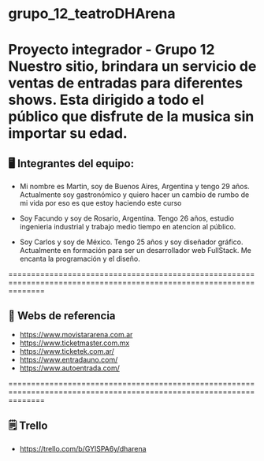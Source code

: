 # grupo_12_teatroDHArena

Proyecto integrador - Grupo 12
Nuestro sitio, brindara un servicio de ventas de entradas para diferentes shows. Esta dirigido a todo el público que disfrute de la musica sin importar su edad.
====================================================================================================================

## 🖥️ Integrantes del equipo:

- Mi nombre es Martin, soy de Buenos Aires, Argentina y tengo 29 años. Actualmente soy gastronómico y quiero hacer un cambio de rumbo de mi vida por eso es que estoy haciendo este curso

- Soy Facundo y soy de Rosario, Argentina. Tengo 26 años, estudio ingenieria industrial y trabajo medio tiempo en atencíon al público. 

- Soy Carlos y soy de México. Tengo 25 años y soy diseñador gráfico. Actualmente en formación para ser un desarrollador web FullStack. Me encanta la programación y el diseño.

====================================================================================================================

## 🚧 Webs de referencia

- https://www.movistararena.com.ar
- https://www.ticketmaster.com.mx
- https://www.ticketek.com.ar/
- https://www.entradauno.com/
- https://www.autoentrada.com/

====================================================================================================================

## 🗒 Trello

- https://trello.com/b/GYlSPA6y/dharena
